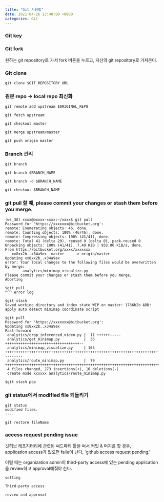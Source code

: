```yaml
---
title: "Git 사용법"
date: 2021-04-26 13:40:00 +0900
categories: Git
---
```


### Git key

### Git fork    
원하는 git repository로 가서 fork 버튼을 누르고, 자신의 git repository로 가져온다.    

### Git clone
```
git clone $GIT_REPOSITORY_URL
```

### 원본 repo -> local repo 최신화
```
git remote add upstream $ORIGINAL_REPO

git fetch upstream

git checkout master

git merge upstream/master

git push origin master
```

### Branch 관리    
```
git branch

git branch $BRANCH_NAME

git branch -d $BRANCH_NAME

git checkout $BRANCH_NAME
```

### git pull 할 때, please commit your changes or stash them before you merge.
```
(ws_38) xxxx@oxxxx-xxxx:~/xxxx$ git pull
Password for 'https://xxxxxxx@bitbucket.org':
remote: Enumerating objects: 46, done.
remote: Counting objects: 100% (46/46), done.
remote: Compressing objects: 100% (41/41), done.
remote: Total 41 (delta 29), reused 0 (delta 0), pack-reused 0
Unpacking objects: 100% (41/41), 7.49 KiB | 958.00 KiB/s, done.
From https://bitbucket.org/xxxx/xxxxxxx
   xx8xx2b..x34a9ex  master     -> origin/master
Updating xx8xx2b..x34a9ex
error: Your local changes to the following files would be overwritten by merge:
        analytics/minimap_visualize.py
Please commit your changes or stash them before you merge.
Aborting
```

```
$git pull
^^^ error log

$git stash
Saved working directory and index state WIP on master: 1786b2b ADD: apply auto detect minimap coordinate script

$git pull
Password for 'https://xxxxxxx@bitbucket.org':
Updating xx8xx2b..x34a9ex
Fast-forward
 analytics/crop_inferenced_video.py |  11 ++++++-----
 analytics/get_minimap.py           |  36 ++++++++++++++++++++++++++++++++++--
 analytics/minimap_visualize.py     | 163 ++++++++++++++++++++++++++++++++++++++++++++++++++++++++++++++++++++++++++++++++++++++++++++++++++++++++++++++++++++++++++++++++++++++++++++++++++++++++++---------
 analytics/route_minimap.py         |  79 +++++++++++++++++++++++++++++++++++++++++++++++++++++++++++++++++++++++++++++++
 4 files changed, 273 insertions(+), 16 deletions(-)
 create mode xxxxxx analytics/route_minimap.py
 
$git stash pop

```

### git status에서 modified file 되돌리기
```
git status
modified files:
----

git restore fileName
```

### access request pending issue
깃허브 레포지터리에 관련된 써드파티 툴을 써서 커밋 & 머지를 할 경우,    
application access가 없으면 faile이 난다, 'github access request pending.'    

이럴 때는 organization admin이 third-party access에 있는 pending application을 review하고 approval해줘야 한다.    
```
setting

Third-party access

review and approval
```
